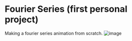 # Fourier Series (first personal project)
Making a fourier series animation from scratch. 
![image](https://github.com/notDroid/Personal-Projects/assets/127229451/baced80f-9c82-482c-869d-c95f872c59e5)

